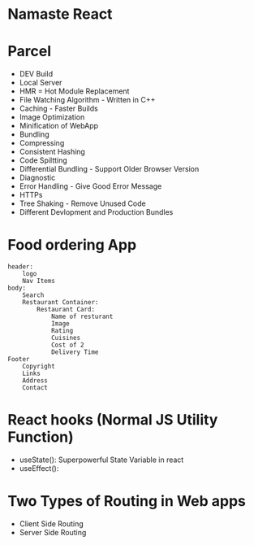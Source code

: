 # Namaste React


# Parcel
- DEV Build
- Local Server
- HMR = Hot Module Replacement
- File Watching Algorithm - Written in C++
- Caching - Faster Builds
- Image Optimization
- Minification of WebApp
- Bundling
- Compressing
- Consistent Hashing
- Code Spiltting
- Differential Bundling - Support Older Browser Version
- Diagnostic
- Error Handling - Give Good Error Message
- HTTPs
- Tree Shaking - Remove Unused Code
- Different Devlopment and Production Bundles

# Food ordering App
    header:
        logo
        Nav Items
    body:
        Search
        Restaurant Container:
            Restaurant Card:
                Name of resturant
                Image
                Rating
                Cuisines
                Cost of 2
                Delivery Time
    Footer
        Copyright
        Links
        Address
        Contact

# React hooks (Normal JS Utility Function)
- useState(): Superpowerful State Variable in react
- useEffect(): 

# Two Types of Routing in Web apps
- Client Side Routing
- Server Side Routing